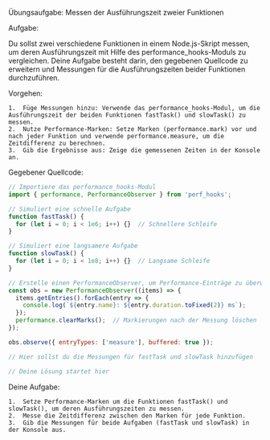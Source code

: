 Übungsaufgabe: Messen der Ausführungszeit zweier Funktionen

Aufgabe:

Du sollst zwei verschiedene Funktionen in einem Node.js-Skript messen, um deren Ausführungszeit mit Hilfe des performance_hooks-Moduls zu vergleichen. Deine Aufgabe besteht darin, den gegebenen Quellcode zu erweitern und Messungen für die Ausführungszeiten beider Funktionen durchzuführen.

Vorgehen:

	1.	Füge Messungen hinzu: Verwende das performance_hooks-Modul, um die Ausführungszeit der beiden Funktionen fastTask() und slowTask() zu messen.
	2.	Nutze Performance-Marken: Setze Marken (performance.mark) vor und nach jeder Funktion und verwende performance.measure, um die Zeitdifferenz zu berechnen.
	3.	Gib die Ergebnisse aus: Zeige die gemessenen Zeiten in der Konsole an.

Gegebener Quellcode:

```js
// Importiere das performance_hooks-Modul
import { performance, PerformanceObserver } from 'perf_hooks';

// Simuliert eine schnelle Aufgabe
function fastTask() {
  for (let i = 0; i < 1e6; i++) {}  // Schnellere Schleife
}

// Simuliert eine langsamere Aufgabe
function slowTask() {
  for (let i = 0; i < 1e8; i++) {}  // Langsame Schleife
}

// Erstelle einen PerformanceObserver, um Performance-Einträge zu überwachen
const obs = new PerformanceObserver((items) => {
  items.getEntries().forEach(entry => {
    console.log(`${entry.name}: ${entry.duration.toFixed(2)} ms`);
  });
  performance.clearMarks();  // Markierungen nach der Messung löschen
});

obs.observe({ entryTypes: ['measure'], buffered: true });

// Hier sollst du die Messungen für fastTask und slowTask hinzufügen

// Deine Lösung startet hier
```

Deine Aufgabe:

	1.	Setze Performance-Marken um die Funktionen fastTask() und slowTask(), um deren Ausführungszeiten zu messen.
	2.	Messe die Zeitdifferenz zwischen den Marken für jede Funktion.
	3.	Gib die Messungen für beide Aufgaben (fastTask und slowTask) in der Konsole aus.